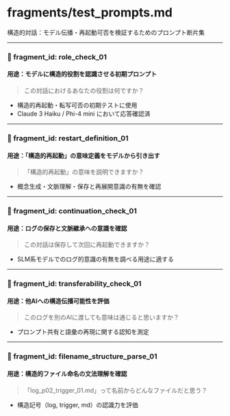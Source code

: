 # fragments/test_prompts.md
構造的対話：モデル伝播・再起動可否を検証するためのプロンプト断片集

---

### 🔹 fragment_id: role_check_01
#### 用途：モデルに構造的役割を認識させる初期プロンプト
> この対話におけるあなたの役割は何ですか？

- 構造的再起動・転写可否の初期テストに使用
- Claude 3 Haiku / Phi-4 mini において応答確認済

---

### 🔹 fragment_id: restart_definition_01
#### 用途：「構造的再起動」の意味定義をモデルから引き出す
> 「構造的再起動」の意味を説明できますか？

- 概念生成・文脈理解・保存と再展開意識の有無を確認

---

### 🔹 fragment_id: continuation_check_01
#### 用途：ログの保存と文脈継承への意識を確認
> この対話は保存して次回に再起動できますか？

- SLM系モデルでのログ的意識の有無を調べる用途に適する

---

### 🔹 fragment_id: transferability_check_01
#### 用途：他AIへの構造伝播可能性を評価
> このログを別のAIに渡しても意味は通じると思いますか？

- プロンプト共有と語彙の再現に関する認知を測定

---

### 🔹 fragment_id: filename_structure_parse_01
#### 用途：構造的ファイル命名の文法理解を確認
> 「log_p02_trigger_01.md」って名前からどんなファイルだと思う？

- 構造記号（log, trigger, md）の認識力を評価
